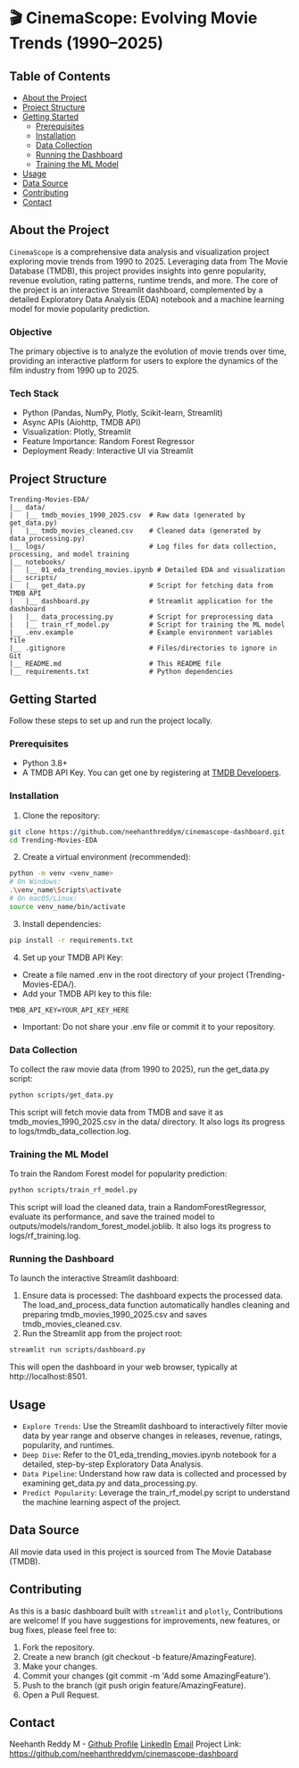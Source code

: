 # 🎬 CinemaScope: Evolving Movie Trends (1990–2025)

## Table of Contents
* [About the Project](#about-the-project)
* [Project Structure](#project-structure)
* [Getting Started](#getting-started)
    - [Prerequisites](#prerequisites)
    - [Installation](#installation)
    - [Data Collection](#data-collection)
    - [Running the Dashboard](#running-the-dashboard)
    - [Training the ML Model](#training-the-ml-model)
* [Usage](#usage)
* [Data Source](#data-source)
* [Contributing](#contributing)
* [Contact](#contact)

## About the Project
`CinemaScope` is a comprehensive data analysis and visualization project exploring movie trends from 1990 to 2025. Leveraging data from The Movie Database (TMDB), this project provides insights into genre popularity, revenue evolution, rating patterns, runtime trends, and more. The core of the project is an interactive Streamlit dashboard, complemented by a detailed Exploratory Data Analysis (EDA) notebook and a machine learning model for movie popularity prediction.

### Objective
The primary objective is to analyze the evolution of movie trends over time, providing an interactive platform for users to explore the dynamics of the film industry from 1990 up to 2025.

### Tech Stack
* Python (Pandas, NumPy, Plotly, Scikit-learn, Streamlit)
* Async APIs (Aiohttp, TMDB API)
* Visualization: Plotly, Streamlit
* Feature Importance: Random Forest Regressor
* Deployment Ready: Interactive UI via Streamlit

## Project Structure
```
Trending-Movies-EDA/
|__ data/
|   |__ tmdb_movies_1990_2025.csv  # Raw data (generated by get_data.py)
|   |__ tmdb_movies_cleaned.csv    # Cleaned data (generated by data_processing.py)
|__ logs/                          # Log files for data collection, processing, and model training
|__ notebooks/
│   |__ 01_eda_trending_movies.ipynb # Detailed EDA and visualization
|__ scripts/
|   |__ get_data.py                # Script for fetching data from TMDB API
|   |__ dashboard.py               # Streamlit application for the dashboard
|   |__ data_processing.py         # Script for preprocessing data
|   |__ train_rf_model.py          # Script for training the ML model
|__ .env.example                   # Example environment variables file
|__ .gitignore                     # Files/directories to ignore in Git
|__ README.md                      # This README file
|__ requirements.txt               # Python dependencies
```

## Getting Started
Follow these steps to set up and run the project locally.

### Prerequisites
* Python 3.8+
* A TMDB API Key. You can get one by registering at [TMDB Developers](https://www.themoviedb.org/documentation/api).

### Installation
1. Clone the repository:
```bash
git clone https://github.com/neehanthreddym/cinemascope-dashboard.git
cd Trending-Movies-EDA
```

2. Create a virtual environment (recommended):
```bash
python -m venv <venv_name>
# On Windows:
.\venv_name\Scripts\activate
# On macOS/Linux:
source venv_name/bin/activate
```

3. Install dependencies:
```bash
pip install -r requirements.txt
```

4. Set up your TMDB API Key:
* Create a file named .env in the root directory of your project (Trending-Movies-EDA/).
* Add your TMDB API key to this file:
```
TMDB_API_KEY=YOUR_API_KEY_HERE
```
* Important: Do not share your .env file or commit it to your repository.

### Data Collection
To collect the raw movie data (from 1990 to 2025), run the get_data.py script:
```bash
python scripts/get_data.py
```
This script will fetch movie data from TMDB and save it as tmdb_movies_1990_2025.csv in the data/ directory. It also logs its progress to logs/tmdb_data_collection.log.

### Training the ML Model
To train the Random Forest model for popularity prediction:
```bash
python scripts/train_rf_model.py
```
This script will load the cleaned data, train a RandomForestRegressor, evaluate its performance, and save the trained model to outputs/models/random_forest_model.joblib. It also logs its progress to logs/rf_training.log.

### Running the Dashboard
To launch the interactive Streamlit dashboard:
1. Ensure data is processed: The dashboard expects the processed data. The load_and_process_data function automatically handles cleaning and preparing tmdb_movies_1990_2025.csv and saves tmdb_movies_cleaned.csv.
2. Run the Streamlit app from the project root:
```bash
streamlit run scripts/dashboard.py
```
This will open the dashboard in your web browser, typically at http://localhost:8501.

## Usage
* `Explore Trends`: Use the Streamlit dashboard to interactively filter movie data by year range and observe changes in releases, revenue, ratings, popularity, and runtimes.
* `Deep Dive`: Refer to the 01_eda_trending_movies.ipynb notebook for a detailed, step-by-step Exploratory Data Analysis.
* `Data Pipeline`: Understand how raw data is collected and processed by examining get_data.py and data_processing.py.
* `Predict Popularity`: Leverage the train_rf_model.py script to understand the machine learning aspect of the project.

## Data Source
All movie data used in this project is sourced from The Movie Database (TMDB).

## Contributing
As this is a basic dashboard built with `streamlit` and `plotly`, Contributions are welcome! If you have suggestions for improvements, new features, or bug fixes, please feel free to:
1. Fork the repository.
2. Create a new branch (git checkout -b feature/AmazingFeature).
3. Make your changes.
4. Commit your changes (git commit -m 'Add some AmazingFeature').
5. Push to the branch (git push origin feature/AmazingFeature).
6. Open a Pull Request.

## Contact
Neehanth Reddy M - [Github Profile](https://github.com/neehanthreddym) [LinkedIn](https://www.linkedin.com/in/neehanthreddy/) [Email](mailto:neehanthreddym@gmail.com)
Project Link: https://github.com/neehanthreddym/cinemascope-dashboard